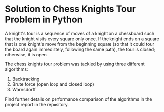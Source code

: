 # Solution to Chess Knights Tour Problem in Python

A knight's tour is a sequence of moves of a knight on a chessboard such that the knight visits every square only once. If the knight ends on a square that is one knight's move from the beginning square (so that it could tour the board again immediately, following the same path), the tour is closed; otherwise, it is open.

The chess knights tour problem was tackled by using three different algorithms:

1. Backtracking
2. Brute force (open loop and closed loop)
3. Warnsdorff

Find further details on performance comparison of the algorithms in the project report in the repository.
